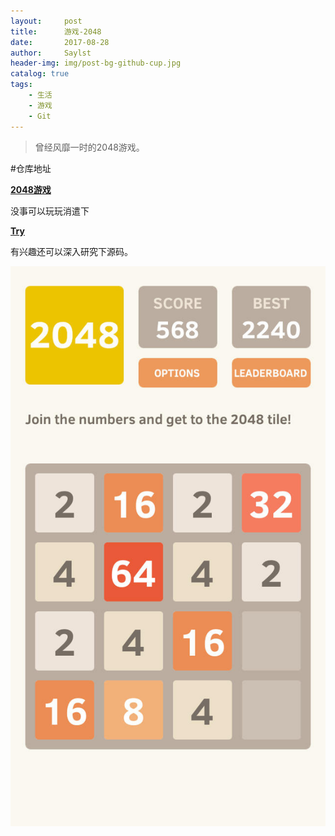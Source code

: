 ```yaml
---
layout:     post
title:      游戏-2048
date:       2017-08-28
author:     Saylst
header-img: img/post-bg-github-cup.jpg
catalog: true
tags:
    - 生活
    - 游戏
    - Git
---
```


>曾经风靡一时的2048游戏。

#仓库地址

[**2048游戏**](https://github.com/saylst/2048.git)

没事可以玩玩消遣下

[**Try**](http://stwh.club/2048/)

有兴趣还可以深入研究下源码。

![](/img/post/2048.jpg)
